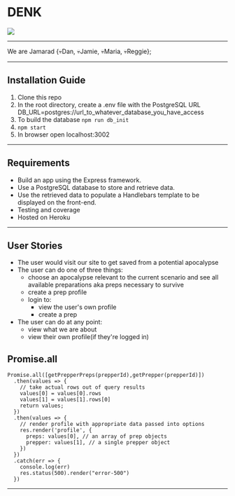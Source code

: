 # DENK

![](https://api.travis-ci.org/fac18/week8-denk.svg?branch=master)

---
We are Jamarad
{:skull:Dan, 
:skull:Jamie, 
:skull:Maria, 
:skull:Reggie}; 

---

## Installation Guide 

1. Clone this repo
2. In the root directory, create a .env file with the PostgreSQL URL DB_URL=postgres://url_to_whatever_database_you_have_access
3. To build the database ```npm run db_init```
4. ```npm start```
5. In browser open localhost:3002

---

## Requirements

* Build an app using the Express framework.
* Use a PostgreSQL database to store and retrieve data.
* Use the retrieved data to populate a Handlebars template to be displayed on the front-end.
* Testing and coverage
* Hosted on Heroku

---

## User Stories

- The user would visit our site to get saved from a potential apocalypse
- The user can do one of three things:
    - choose an apocalypse relevant to the current scenario and see all available preparations aka preps necessary to survive
    - create a prep profile
    - login to:
        - view the user's own profile
        - create a prep
- The user can do at any point:
    - view what we are about
    - view their own profile(if they're logged in)



## Promise.all

```javascript=
Promise.all([getPrepperPreps(prepperId),getPrepper(prepperId)])
  .then(values => {
    // take actual rows out of query results
    values[0] = values[0].rows
    values[1] = values[1].rows[0]
    return values;
  })
  .then(values => {
    // render profile with appropriate data passed into options
    res.render('profile', {
      preps: values[0], // an array of prep objects
      prepper: values[1], // a single prepper object
    })
  })
  .catch(err => {
    console.log(err)
    res.status(500).render("error-500")
  })
```

---
